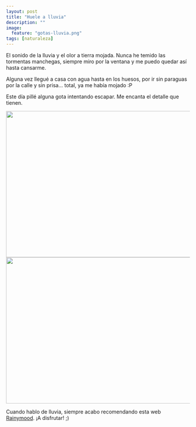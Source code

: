 ```yaml
---
layout: post
title: "Huele a lluvia"
description: ""
image:
  feature: "gotas-lluvia.png"
tags: [naturaleza]
---
```


El sonido de la lluvia y el olor a tierra mojada. 
Nunca he temido las tormentas manchegas, siempre miro por la ventana y me puedo quedar así hasta cansarme.

Alguna vez llegué a casa con agua hasta en los huesos, por ir sin paraguas por la calle y sin prisa... total, 
ya me había mojado :P

Este día pillé alguna gota intentando escapar. Me encanta el detalle que tienen.

<img class="aligncenter size-full wp-image-388" src="//emerrefe.github.io/photography-blog/images/gotas-lluvia.png" width="2288" height="400" />

<img class="aligncenter size-full wp-image-388" src="//emerrefe.github.io/photography-blog/images/gotas-lluvia2.png" width="2288" height="400" />

Cuando hablo de lluvia, siempre acabo recomendando esta web [Rainymood](http://www.rainymood.com). 
¡A disfrutar! ;)
